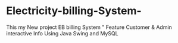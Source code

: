 # Electricity-billing-System-
This my New project EB billing System " Feature Customer &amp; Admin interactive Info 
Using Java Swing  and MySQL 
